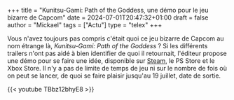 +++
title = "Kunitsu-Gami: Path of the Goddess, une démo pour le jeu bizarre de Capcom"
date = 2024-07-01T20:47:32+01:00
draft = false
author = "Mickael"
tags = ["Actu"]
type = "telex"
+++

Vous n'avez toujours pas compris c'était quoi ce jeu bizarre de Capcom au nom étrange là, *Kunitsu-Gami: Path of the Goddess* ? Si les différents trailers n'ont pas aidé à bien identifier de quoi il retournait, l'éditeur propose une démo pour se faire une idée, disponible sur [Steam](https://store.steampowered.com/app/2842890/KunitsuGami_Path_of_the_Goddess__Demo/), le PS Store et le Xbox Store. Il n'y a pas de limite de temps de jeu ni sur le nombre de fois où on peut se lancer, de quoi se faire plaisir jusqu'au 19 juillet, date de sortie.

{{< youtube TBbz12bhyE8 >}} 